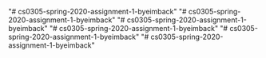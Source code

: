 "# cs0305-spring-2020-assignment-1-byeimback" 
"# cs0305-spring-2020-assignment-1-byeimback" 
"# cs0305-spring-2020-assignment-1-byeimback" 
"# cs0305-spring-2020-assignment-1-byeimback" 
"# cs0305-spring-2020-assignment-1-byeimback" 
"# cs0305-spring-2020-assignment-1-byeimback" 
